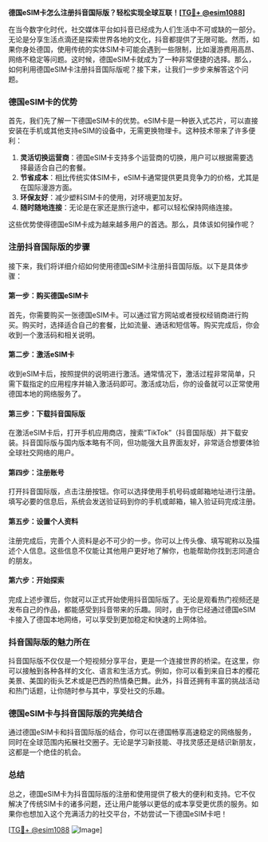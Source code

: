 **德国eSIM卡怎么注册抖音国际版？轻松实现全球互联！[[TG💪+ @esim1088](https://t.me/s/esim1088)]**

在当今数字化时代，社交媒体平台如抖音已经成为人们生活中不可或缺的一部分。无论是分享生活点滴还是探索世界各地的文化，抖音都提供了无限可能。然而，如果你身处德国，使用传统的实体SIM卡可能会遇到一些限制，比如漫游费用高昂、网络不稳定等问题。这时候，德国eSIM卡就成为了一种非常便捷的选择。那么，如何利用德国eSIM卡注册抖音国际版呢？接下来，让我们一步步来解答这个问题。

### 德国eSIM卡的优势

首先，我们先了解一下德国eSIM卡的优势。eSIM卡是一种嵌入式芯片，可以直接安装在手机或其他支持eSIM的设备中，无需更换物理卡。这种技术带来了许多便利：

1. **灵活切换运营商**：德国eSIM卡支持多个运营商的切换，用户可以根据需要选择最适合自己的套餐。
2. **节省成本**：相比传统实体SIM卡，eSIM卡通常提供更具竞争力的价格，尤其是在国际漫游方面。
3. **环保友好**：减少塑料SIM卡的使用，对环境更加友好。
4. **随时随地连接**：无论是在家还是旅行途中，都可以轻松保持网络连接。

这些优势使得德国eSIM卡成为越来越多用户的首选。那么，具体该如何操作呢？

### 注册抖音国际版的步骤

接下来，我们将详细介绍如何使用德国eSIM卡注册抖音国际版。以下是具体步骤：

#### 第一步：购买德国eSIM卡

首先，你需要购买一张德国eSIM卡。可以通过官方网站或者授权经销商进行购买。购买时，选择适合自己的套餐，比如流量、通话和短信等。购买完成后，你会收到一个激活码和相关说明。

#### 第二步：激活eSIM卡

收到eSIM卡后，按照提供的说明进行激活。通常情况下，激活过程非常简单，只需下载指定的应用程序并输入激活码即可。激活成功后，你的设备就可以正常使用德国本地的网络服务了。

#### 第三步：下载抖音国际版

在激活eSIM卡后，打开手机应用商店，搜索“TikTok”（抖音国际版）并下载安装。抖音国际版与国内版本略有不同，但功能强大且界面友好，非常适合想要体验全球社交网络的用户。

#### 第四步：注册账号

打开抖音国际版，点击注册按钮。你可以选择使用手机号码或邮箱地址进行注册。填写必要的信息后，系统会发送验证码到你的手机或邮箱，输入验证码完成注册。

#### 第五步：设置个人资料

注册完成后，完善个人资料是必不可少的一步。你可以上传头像、填写昵称以及描述个人信息。这些信息不仅能让其他用户更好地了解你，也能帮助你找到志同道合的朋友。

#### 第六步：开始探索

完成上述步骤后，你就可以正式开始使用抖音国际版了。无论是观看热门视频还是发布自己的作品，都能感受到抖音带来的乐趣。同时，由于你已经通过德国eSIM卡接入了德国本地网络，可以享受到更加稳定和快速的上网体验。

### 抖音国际版的魅力所在

抖音国际版不仅仅是一个短视频分享平台，更是一个连接世界的桥梁。在这里，你可以接触到各种各样的文化、语言和生活方式。例如，你可以看到来自日本的樱花美景、美国的街头艺术或是巴西的热情桑巴舞。此外，抖音还拥有丰富的挑战活动和热门话题，让你随时参与其中，享受社交的乐趣。

### 德国eSIM卡与抖音国际版的完美结合

通过德国eSIM卡和抖音国际版的结合，你可以在德国畅享高速稳定的网络服务，同时在全球范围内拓展社交圈子。无论是学习新技能、寻找灵感还是结识新朋友，这都是一个绝佳的机会。

### 总结

总之，德国eSIM卡为抖音国际版的注册和使用提供了极大的便利和支持。它不仅解决了传统SIM卡的诸多问题，还让用户能够以更低的成本享受更优质的服务。如果你也想加入这个充满活力的社交平台，不妨尝试一下德国eSIM卡吧！

[[TG💪+ @esim1088](https://t.me/s/esim1088) ![Image](https://i.postimg.cc/4NQfJmqS/Snipaste-2025-05-13-00-14-12.png)]